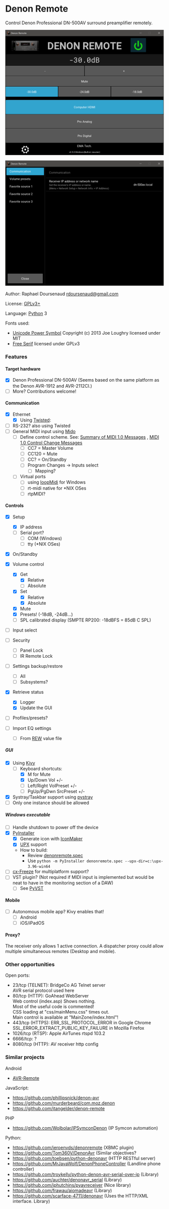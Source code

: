 Denon Remote
============

Control Denon Professional DN-500AV surround preamplifier remotely.

![Screenshot](screenshot-v0.5.0-main.png)

![Settings Screenshot](screenshot-v0.5.0-settings.png)

Author: Raphael Doursenaud <rdoursenaud@gmail.com>

License: [GPLv3+](LICENSE)

Language: [Python](https://python.org) 3

Fonts used:

- [Unicode Power Symbol](https://unicodepowersymbol.com/) Copyright (c) 2013 Joe Loughry licensed under MIT
- [Free Serif](https://savannah.gnu.org/projects/freefont/) licensed under GPLv3

### Features

#### Target hardware

- [x] Denon Professional DN-500AV (Seems based on the same platform as the Denon AVR-1912 and AVR-2112CI.)
- [ ] More? Contributions welcome!

#### Communication

- [x] Ethernet
    - [x] Using [Twisted](https://twistedmatrix.com):
- [ ] RS-232? also using Twisted
- [ ] General MIDI input using [Mido](https://mido.readthedocs.io/en/latest/)
    - [ ] Define control scheme.
      See: [Summary of MIDI 1.0 Messages](https://www.midi.org/specifications-old/item/table-1-summary-of-midi-message)
      , [MIDI 1.0 Control Change Messages](https://www.midi.org/specifications-old/item/table-3-control-change-messages-data-bytes-2)
        - [ ] CC7 = Master Volume
        - [ ] CC120 = Mute
        - [ ] CC? = On/Standby
        - [ ] Program Changes -> Inputs select
            - [ ] Mapping?
    - [ ] Virtual ports
        - [ ] using [loopMidi](http://www.tobias-erichsen.de/software/loopmidi.html) for Windows
        - [ ] rt-midi native for *NIX OSes
        - [ ] rtpMIDI?

#### Controls

- [x] Setup
    - [x] IP address
    - [ ] Serial port?
        - [ ] COM (Windows)
        - [ ] tty (*NIX OSes)
- [x] On/Standby
- [x] Volume control
    - [x] Get
        - [x] Relative
        - [ ] Absolute
    - [x] Set
        - [x] Relative
        - [x] Absolute
    - [x] Mute
    - [x] Presets! (-18dB, -24dB…)
    - [ ] SPL calibrated display (SMPTE RP200: -18dBFS = 85dB C SPL)
- [ ] Input select
- [ ] Security
    - [ ] Panel Lock
    - [ ] IR Remote Lock
- [ ] Settings backup/restore
    - [ ] All
    - [ ] Subsystems?

- [x] Retrieve status
    - [x] Logger
    - [x] Update the GUI

- [ ] Profiles/presets?

- [ ] Import EQ settings
    - [ ] From [REW](https://www.roomeqwizard.com/) value file

##### GUI

- [x] Using [Kivy](https://kivy.org)
    - [ ] Keyboard shortcuts:
        - [x] M for Mute
        - [x] Up/Down Vol +/-
        - [ ] Left/Right VolPreset +/-
        - [ ] PgUp/PgDwn SrcPreset +/-
- [x] Systray/Taskbar support using [pystray](https://pypi.org/project/pystray/)
- [ ] Only one instance should be allowed

##### Windows executable

- [ ] Handle shutdown to power off the device
- [x] [PyInstaller](https://www.pyinstaller.org)
    - [x] Generate icon with [IconMaker](https://github.com/Inedo/iconmaker)
    - [x] [UPX](https://upx.github.io/) support
    - How to build:
        - Review [denonremote.spec](denonremote.spec)
        - Use `python -m PyInstaller denonremote.spec --upx-dir=c:\upx-3.96-win64`
- [ ] [cx-Freeze](https://pypi.org/project/cx-Freeze/) for multiplatform support?
- [ ] VST plugin? (Not required if MIDI input is implemented but would be neat to have in the monitoring section of a
  DAW)
    - [ ] See [PyVST](https://pypi.org/project/pyvst/)

#### Mobile

- [ ] Autonomous mobile app? Kivy enables that!
    - [ ] Android
    - [ ] iOS/iPadOS

#### Proxy?

The receiver only allows 1 active connection. A dispatcher proxy could allow multiple simultaneous remotes (Desktop and
mobile).

### Other opportunities

Open ports:

- 23/tcp (TELNET): BridgeCo AG Telnet server  
  AVR serial protocol used here
- 80/tcp (HTTP): GoAhead WebServer  
  Web control (index.asp) Shows nothing.  
  Most of the useful code is commented!  
  CSS loading at "css/mainMenu.css" times out.  
  Main control is available at "MainZone/index.html"!
- 443/tcp (HTTPS): ERR_SSL_PROTOCOL_ERROR in Google Chrome  
  SSL_ERROR_EXTRACT_PUBLIC_KEY_FAILURE in Mozilla Firefox
- 1026/tcp (RTSP): Apple AirTunes rtspd 103.2
- 6666/tcp: ?
- 8080/tcp (HTTP): AV receiver http config

### Similar projects

Android

- [AVR-Remote](https://github.com/pskiwi/avr-remote)

JavaScript:

- https://github.com/phillipsnick/denon-avr
- https://github.com/murderbeard/com.moz.denon
- https://github.com/jtangelder/denon-remote

PHP

- https://github.com/Wolbolar/IPSymconDenon (IP Symcon automation)

Python:

- https://github.com/jeroenvds/denonremote (XBMC plugin)
- https://github.com/Tom360V/DenonAvr (Similar objectives?
- https://github.com/toebsen/python-denonavr (HTTP RESTful server)
- https://github.com/MrJavaWolf/DenonPhoneController (Landline phone controller)
- https://github.com/troykelly/python-denon-avr-serial-over-ip (Library)
- https://github.com/auchter/denonavr_serial (Library)
- https://github.com/jphutchins/pyavreceiver (Nice library)
- https://github.com/frawau/aiomadeavr (Library)
- https://github.com/scarface-4711/denonavr (Uses the HTTP/XML interface. Library)
